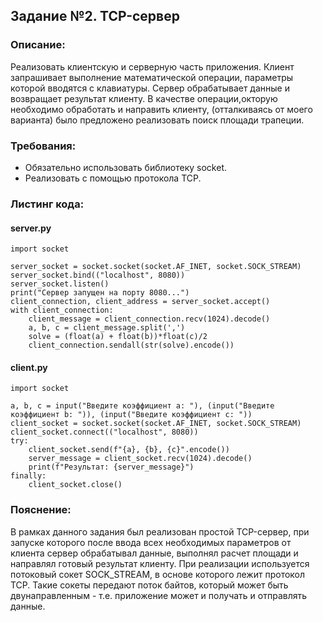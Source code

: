 ## Задание №2. TCP-сервер

### Описание: 
Реализовать клиентскую и серверную часть приложения. Клиент запрашивает выполнение математической операции, параметры которой вводятся с клавиатуры. Сервер обрабатывает данные и возвращает результат клиенту.
В качестве операции,окторую необходимо обработать и направить клиенту, (отталкиваясь от моего варианта) было предложено реализовать поиск площади трапеции.

### Требования:
* Обязательно использовать библиотеку socket. 
* Реализовать с помощью протокола TCP.

### Листинг кода:
#### server.py
```
import socket

server_socket = socket.socket(socket.AF_INET, socket.SOCK_STREAM)
server_socket.bind(("localhost", 8080))
server_socket.listen()
print("Сервер запущен на порту 8080...")
client_connection, client_address = server_socket.accept()
with client_connection:
    client_message = client_connection.recv(1024).decode()
    a, b, c = client_message.split(',')
    solve = (float(a) + float(b))*float(c)/2
    client_connection.sendall(str(solve).encode())
```
#### client.py
``` 
import socket

a, b, c = input("Введите коэффициент a: "), (input("Введите коэффициент b: ")), (input("Введите коэффициент c: "))
client_socket = socket.socket(socket.AF_INET, socket.SOCK_STREAM)
client_socket.connect(("localhost", 8080))
try:
    client_socket.send(f"{a}, {b}, {c}".encode())
    server_message = client_socket.recv(1024).decode()
    print(f"Результат: {server_message}")
finally:
    client_socket.close()
```

### Пояснение:
В рамках данного задания был реализован простой TCP-сервер, при запуске которого после ввода всех необходимых параметров от клиента сервер обрабатывал данные, выполнял расчет площади и направлял готовый результат клиенту. При реализации используется потоковый сокет SOCK_STREAM, в основе которого лежит протокол TCP. Такие сокеты передают поток байтов, который может быть двунаправленным - т.е. приложение может и получать и отправлять данные.